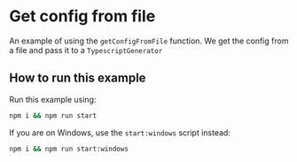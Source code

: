 # Get config from file

An example of using the `getConfigFromFile` function. We get the config from a file and pass it to a `TypescriptGenerator`

## How to run this example

Run this example using:

```sh
npm i && npm run start
```

If you are on Windows, use the `start:windows` script instead:

```sh
npm i && npm run start:windows
```
